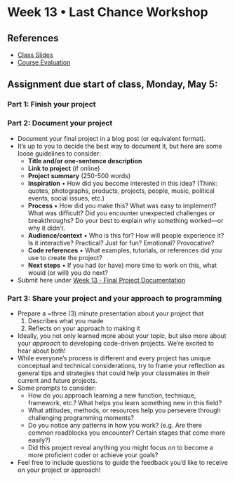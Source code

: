 # Week 13 • Last Chance Workshop

## References

- [Class
  Slides](https://drive.google.com/drive/u/1/folders/1HC5g1BO8moptbtgz-JwVVv9DldnW3Q_U)
- [Course Evaluation](https://go.blueja.io/mAiCqTRvhEqJUD2sdaqaHw)

## Assignment due start of class, Monday, May 5:

### Part 1: Finish your project

### Part 2: Document your project

- Document your final project in a blog post (or equivalent format).
- It’s up to you to decide the best way to document it, but here are some loose
  guidelines to consider:
  - **Title and/or one-sentence description**
  - **Link to project** (if online)
  - **Project summary** (250-500 words)
  - **Inspiration** • How did you become interested in this idea? (Think:
    quotes, photographs, products, projects, people, music, political events,
    social issues, etc.)
  - **Process** • How did you make this? What was easy to implement? What was
    difficult? Did you encounter unexpected challenges or breakthroughs? Do your
    best to explain why something worked—or why it didn’t.
  - **Audience/context** • Who is this for? How will people experience it? Is it
    interactive? Practical? Just for fun? Emotional? Provocative?
  - **Code references** • What examples, tutorials, or references did you use to
    create the project?
  - **Next steps** • If you had (or have) more time to work on this, what would
    (or will) you do next?
- Submit here under [Week 13 - Final Project
  Documentation](https://forms.gle/CJZMpMpTeDxpvWv18)

### Part 3: Share your project and your approach to programming

- Prepare a ~three (3) minute presentation about your project that
  1. Describes what you made
  2. Reflects on your approach to making it
- Ideally, you not only learned more about your topic, but also more about your
  _approach_ to developing code-driven projects. We’re excited to hear about
  both!
- While everyone’s process is different and every project has unique conceptual
  and technical considerations, try to frame your reflection as general tips and
  strategies that could help your classmates in their current and future
  projects.
- Some prompts to consider:
  - How do you approach learning a new function, technique, framework,
    etc.? What helps you learn something new in this field?
  - What attitudes, methods, or resources help you persevere through challenging
    programming moments?
  - Do you notice any patterns in how you work? (e.g. Are there common
    roadblocks you encounter? Certain stages that come more easily?)
  - Did this project reveal anything you might focus on to become a more
    proficient coder or achieve your goals?
- Feel free to include questions to guide the feedback you’d like to receive on
  your project or approach!
